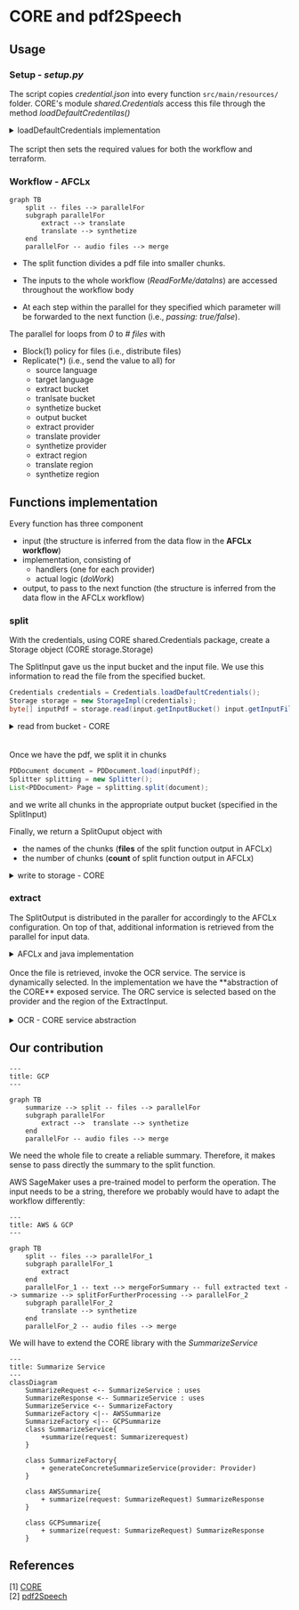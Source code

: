 # CORE and pdf2Speech

## Usage

### Setup - ***setup.py***

The script copies *credential.json* into every function `src/main/resources/` folder. CORE's module *shared.Credentials* access this file through the method *loadDefaultCredentilas()* 
<details>
<summary>loadDefaultCredentials implementation</summary>

```java
// from https://github.com/FaaSTools/CORE/blob/main/shared/src/main/java/shared/Credentials.java
package shared;

public class Credentials{

    // ...

    public static Credentials loadDefaultCredentials() throws IOException {
        return loadFromResourceFolder("credentials.json");
    }

    public static Credentials loadFromResourceFolder(String path) throws IOException {
        InputStream in = Thread.currentThread().getContextClassLoader().getResourceAsStream(path);
        String credentialsString = new String(in.readAllBytes());
        return new Credentials(credentialsString);
    }

    // ...
}
```
</details>
<br>
The script then sets the required values for both the workflow and terraform.

### Workflow - AFCLx

```mermaid
graph TB
    split -- files --> parallelFor
    subgraph parallelFor
        extract --> translate
        translate --> synthetize
    end
    parallelFor -- audio files --> merge
```

- The split function divides a pdf file into smaller chunks.

- The inputs to the whole workflow (*ReadForMe/dataIns*) are accessed throughout the workflow body

- At each step within the parallel for they specified which parameter will be forwarded to the next function (i.e., *passing: true/false*).

The parallel for loops from *0* to *# files* with 

- Block(1) policy for files (i.e., distribute files)
- Replicate(*) (i.e., send the value to all) for
  - source language
  - target language
  - extract bucket
  - tranlsate bucket
  - synthetize bucket
  - output bucket
  - extract provider
  - translate provider
  - synthetize provider
  - extract region
  - translate region
  - synthetize region

## Functions implementation

Every function has three component
 - input (the structure is inferred from the data flow in the **AFCLx workflow**)
 - implementation, consisting of
   - handlers (one for each provider)
   - actual logic (*doWork*)
 - output, to pass to the next function (the structure is inferred from the data flow in the AFCLx workflow)

### split

With the credentials, using CORE shared.Credentials package, create a Storage object (CORE storage.Storage)

The SplitInput gave us the input bucket and the input file. We use this information to read the file from the specified bucket.

```java
Credentials credentials = Credentials.loadDefaultCredentials();
Storage storage = new StorageImpl(credentials);
byte[] inputPdf = storage.read(input.getInputBucket() input.getInputFile());
```

<details>
<summary>read from bucket - CORE</summary>
Parse file url using: storage.FileInfo, storage.BucketInfo

Parse a file given its url

It has two regex to identify if the file is stored in a AWS bucket or on GCP cloud storage

If the file matches one of the regex, then it is signed as Storage File (i.e., *isLocalFile* will return **false**)

It return a FileInfo object. Relevant infos:
- is it local
- BucketInfo
  - bucket url
  - bucket region
  - bucket provider
<br><br>
Once we have the FileInfo, read the file (either local input stream or using *StorageProvider.read*)

How do we read from a provider?

1. shared.Provider is an enum with all supported provider

2. storage.StorageProviderFactory will generate either a Google or an AWS StorageProvider (specific implementation)
</details>
<br><br>
Once we have the pdf, we split it in chunks

```java
PDDocument document = PDDocument.load(inputPdf);
Splitter splitting = new Splitter();
List<PDDocument> Page = splitting.split(document);
```

and we write all chunks in the appropriate output bucket (specified in the SplitInput)

Finally, we return a SplitOuput object with
- the names of the chunks (**files** of the split function output in AFCLx)
- the number of chunks (**count** of split function output in AFCLx)

<details>
<summary>write to storage - CORE</summary>

Similarly to read operation, parse the file url and generate a FileInfo object.

If it is hosted on a provider, create the StorageProvider using the factory and invoke StorageProvider.write
</details>

### extract

The SplitOutput is distributed in the paraller for accordingly to the AFCLx configuration.
On top of that, additional information is retrieved from the parallel for input data.

<details>
<summary>AFCLx and java implementation</summary>
For inststance, the name of the file each instance of the extract function has to read is the one passed by the distribution of the files handled by the parallel for

```yaml
- parallelFor:
    name: "parallelFor"
    dataIns:
      - name: "files"
        type: "collection"
        source: "split/files"
        constraints:
          - name: "distribution"
            value: "BLOCK(1)"
# [...]
loopBody:
      - function:
          name: "extract"
          type: "extractType"
          dataIns:
            - name: "inputFile"
              type: "string"
              source: "parallelFor/files"
# [...]
```
</details>
<br>
Once the file is retrieved, invoke the OCR service.
The service is dynamically selected. In the implementation we have the **abstraction of the CORE** exposed service.
The ORC service is selected based on the provider and the region of the ExtractInput.
<br><br>

<details>
<summary>OCR - CORE service abstraction</summary>

The *shared.Configuration* object gave us information about the default provider and the default regions (e.g., if the provider is not specified, by default use AWS)

The abstraction models a service with a method implementing the logic, a request builder and a response object.

The *OcrProviderFactory* will produce the concrete *OcrProvider* based on the provided shared.Provider and/or the service region.
The service region, when provided, can determine if the file will be passed by value.
If the service region is null either
- use the function's region, if it has the same provider as the service (AWS specific)
- use the default region (from the Configuration object)

Then each concrete provider will implement the *extract* method

Other services use a similar approach
</details>

## Our contribution

```mermaid
---
title: GCP
---

graph TB
    summarize --> split -- files --> parallelFor
    subgraph parallelFor
        extract -->  translate --> synthetize
    end
    parallelFor -- audio files --> merge
```

We need the whole file to create a reliable summary. Therefore, it makes sense to pass directly the summary to the split function.

AWS SageMaker uses a pre-trained model to perform the operation. The input needs to be a string, therefore we probably would have to adapt the workflow differently:

```mermaid
---
title: AWS & GCP
---

graph TB
    split -- files --> parallelFor_1
    subgraph parallelFor_1
        extract
    end
    parallelFor_1 -- text --> mergeForSummary -- full extracted text --> summarize --> splitForFurtherProcessing --> parallelFor_2 
    subgraph parallelFor_2
        translate --> synthetize
    end
    parallelFor_2 -- audio files --> merge
```

We will have to extend the CORE library with the *SummarizeService*

```mermaid
---
title: Summarize Service
---
classDiagram
    SummarizeRequest <-- SummarizeService : uses
    SummarizeResponse <-- SummarizeService : uses
    SummarizeService <-- SummarizeFactory
    SummarizeFactory <|-- AWSSummarize
    SummarizeFactory <|-- GCPSummarize
    class SummarizeService{
        +summarize(request: Summarizerequest)
    }

    class SummarizeFactory{ 
        + generateConcreteSummarizeService(provider: Provider)
    }

    class AWSSummarize{
        + summarize(request: SummarizeRequest) SummarizeResponse
    }

    class GCPSummarize{
        + summarize(request: SummarizeRequest) SummarizeResponse
    }
```

## References

\[1\] [CORE](https://github.com/FaaSTools/CORE)\
\[2\] [pdf2Speech](https://github.com/AFCLWorkflows/pdf2Speech)